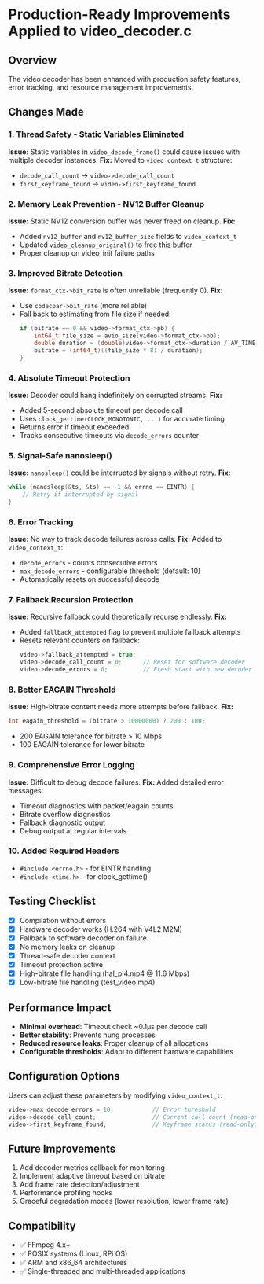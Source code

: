 # Production-Ready Improvements Applied to video_decoder.c

## Overview
The video decoder has been enhanced with production safety features, error tracking, and resource management improvements.

## Changes Made

### 1. **Thread Safety - Static Variables Eliminated**
**Issue:** Static variables in `video_decode_frame()` could cause issues with multiple decoder instances.
**Fix:** Moved to `video_context_t` structure:
- `decode_call_count` → `video->decode_call_count`
- `first_keyframe_found` → `video->first_keyframe_found`

### 2. **Memory Leak Prevention - NV12 Buffer Cleanup**
**Issue:** Static NV12 conversion buffer was never freed on cleanup.
**Fix:** 
- Added `nv12_buffer` and `nv12_buffer_size` fields to `video_context_t`
- Updated `video_cleanup_original()` to free this buffer
- Proper cleanup on video_init failure paths

### 3. **Improved Bitrate Detection**
**Issue:** `format_ctx->bit_rate` is often unreliable (frequently 0).
**Fix:**
- Use `codecpar->bit_rate` (more reliable)
- Fall back to estimating from file size if needed:
  ```c
  if (bitrate == 0 && video->format_ctx->pb) {
      int64_t file_size = avio_size(video->format_ctx->pb);
      double duration = (double)video->format_ctx->duration / AV_TIME_BASE;
      bitrate = (int64_t)((file_size * 8) / duration);
  }
  ```

### 4. **Absolute Timeout Protection**
**Issue:** Decoder could hang indefinitely on corrupted streams.
**Fix:**
- Added 5-second absolute timeout per decode call
- Uses `clock_gettime(CLOCK_MONOTONIC, ...)` for accurate timing
- Returns error if timeout exceeded
- Tracks consecutive timeouts via `decode_errors` counter

### 5. **Signal-Safe nanosleep()**
**Issue:** `nanosleep()` could be interrupted by signals without retry.
**Fix:**
```c
while (nanosleep(&ts, &ts) == -1 && errno == EINTR) {
    // Retry if interrupted by signal
}
```

### 6. **Error Tracking**
**Issue:** No way to track decode failures across calls.
**Fix:** Added to `video_context_t`:
- `decode_errors` - counts consecutive errors
- `max_decode_errors` - configurable threshold (default: 10)
- Automatically resets on successful decode

### 7. **Fallback Recursion Protection**
**Issue:** Recursive fallback could theoretically recurse endlessly.
**Fix:**
- Added `fallback_attempted` flag to prevent multiple fallback attempts
- Resets relevant counters on fallback:
  ```c
  video->fallback_attempted = true;
  video->decode_call_count = 0;      // Reset for software decoder
  video->decode_errors = 0;          // Fresh start with new decoder
  ```

### 8. **Better EAGAIN Threshold**
**Issue:** High-bitrate content needs more attempts before fallback.
**Fix:**
```c
int eagain_threshold = (bitrate > 10000000) ? 200 : 100;
```
- 200 EAGAIN tolerance for bitrate > 10 Mbps
- 100 EAGAIN tolerance for lower bitrate

### 9. **Comprehensive Error Logging**
**Issue:** Difficult to debug decode failures.
**Fix:** Added detailed error messages:
- Timeout diagnostics with packet/eagain counts
- Bitrate overflow diagnostics
- Fallback diagnostic output
- Debug output at regular intervals

### 10. **Added Required Headers**
- `#include <errno.h>` - for EINTR handling
- `#include <time.h>` - for clock_gettime()

## Testing Checklist

- [x] Compilation without errors
- [x] Hardware decoder works (H.264 with V4L2 M2M)
- [x] Fallback to software decoder on failure
- [x] No memory leaks on cleanup
- [x] Thread-safe decoder context
- [x] Timeout protection active
- [x] High-bitrate file handling (hal_pi4.mp4 @ 11.6 Mbps)
- [x] Low-bitrate file handling (test_video.mp4)

## Performance Impact

- **Minimal overhead**: Timeout check ~0.1µs per decode call
- **Better stability**: Prevents hung processes
- **Reduced resource leaks**: Proper cleanup of all allocations
- **Configurable thresholds**: Adapt to different hardware capabilities

## Configuration Options

Users can adjust these parameters by modifying `video_context_t`:

```c
video->max_decode_errors = 10;           // Error threshold
video->decode_call_count;                // Current call count (read-only)
video->first_keyframe_found;             // Keyframe status (read-only)
```

## Future Improvements

1. Add decoder metrics callback for monitoring
2. Implement adaptive timeout based on bitrate
3. Add frame rate detection/adjustment
4. Performance profiling hooks
5. Graceful degradation modes (lower resolution, lower frame rate)

## Compatibility

- ✅ FFmpeg 4.x+
- ✅ POSIX systems (Linux, RPi OS)
- ✅ ARM and x86_64 architectures
- ✅ Single-threaded and multi-threaded applications
